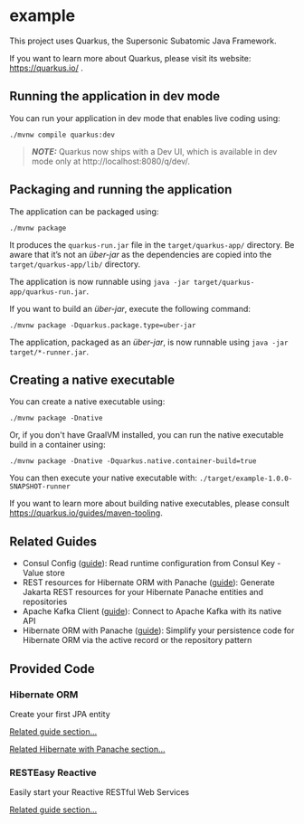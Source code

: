 # example

This project uses Quarkus, the Supersonic Subatomic Java Framework.

If you want to learn more about Quarkus, please visit its website: https://quarkus.io/ .

## Running the application in dev mode

You can run your application in dev mode that enables live coding using:
```shell script
./mvnw compile quarkus:dev
```

> **_NOTE:_**  Quarkus now ships with a Dev UI, which is available in dev mode only at http://localhost:8080/q/dev/.

## Packaging and running the application

The application can be packaged using:
```shell script
./mvnw package
```
It produces the `quarkus-run.jar` file in the `target/quarkus-app/` directory.
Be aware that it’s not an _über-jar_ as the dependencies are copied into the `target/quarkus-app/lib/` directory.

The application is now runnable using `java -jar target/quarkus-app/quarkus-run.jar`.

If you want to build an _über-jar_, execute the following command:
```shell script
./mvnw package -Dquarkus.package.type=uber-jar
```

The application, packaged as an _über-jar_, is now runnable using `java -jar target/*-runner.jar`.

## Creating a native executable

You can create a native executable using: 
```shell script
./mvnw package -Dnative
```

Or, if you don't have GraalVM installed, you can run the native executable build in a container using: 
```shell script
./mvnw package -Dnative -Dquarkus.native.container-build=true
```

You can then execute your native executable with: `./target/example-1.0.0-SNAPSHOT-runner`

If you want to learn more about building native executables, please consult https://quarkus.io/guides/maven-tooling.

## Related Guides

- Consul Config ([guide](https://quarkiverse.github.io/quarkiverse-docs/quarkus-config-extensions/dev/consul.html)): Read runtime configuration from Consul Key - Value store
- REST resources for Hibernate ORM with Panache ([guide](https://quarkus.io/guides/rest-data-panache)): Generate Jakarta REST resources for your Hibernate Panache entities and repositories
- Apache Kafka Client ([guide](https://quarkus.io/guides/kafka)): Connect to Apache Kafka with its native API
- Hibernate ORM with Panache ([guide](https://quarkus.io/guides/hibernate-orm-panache)): Simplify your persistence code for Hibernate ORM via the active record or the repository pattern

## Provided Code

### Hibernate ORM

Create your first JPA entity

[Related guide section...](https://quarkus.io/guides/hibernate-orm)

[Related Hibernate with Panache section...](https://quarkus.io/guides/hibernate-orm-panache)


### RESTEasy Reactive

Easily start your Reactive RESTful Web Services

[Related guide section...](https://quarkus.io/guides/getting-started-reactive#reactive-jax-rs-resources)
 
 
 
 
 
 
 
 
 
 
 
 
 
 
 
 
 
 
 
 
 
 
 
 
